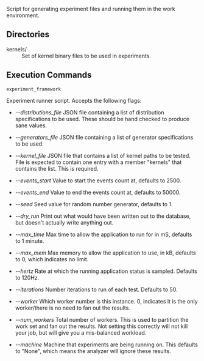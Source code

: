 Script for generating experiment files and running them in the work
environment.
## Directories
<dl>
<dt>kernels/</dt>
<dd>Set of kernel binary files to be used in experiments.</dd>
</dl>

## Execution Commands
`experiment_framework`

Experiment runner script. Accepts the following flags:

- *--distributions_file*
JSON file containing a list of distribution specifications to be used. These
should be hand checked to produce sane values.

- *--generators_file*
JSON file containing a list of generator specifications to be used.

- *--kernel_file*
JSON file that contains a list of kernel paths to be tested. File is expected to
contain one entry with a member "kernels" that contains the list. This is
required.

- *--events_start*
Value to start the events count at, defaults to 2500.

- *--events_end*
Value to end the events count at, defaults to 50000.

- *--seed*
Seed value for random number generator, defaults to 1.

- *--dry_run*
Print out what would have been written out to the database, but doesn't actually
write anything out.

- *--max_time*
Max time to allow the application to run for in mS, defaults to 1 minute.

- *--max_mem*
Max memory to allow the application to use, in kB, defaults to 0, which
indicates no limit.

- *--hertz*
Rate at which the running application status is sampled. Defaults to 120Hz.

- *--iterations*
Number iterations to run of each test. Defaults to 50.

- *--worker*
Which worker number is this instance. 0, indicates it is the only worker/there
is no need to fan out the results.

- *--num_workers*
Total number of workers. This is used to partition the work set and fan out the
results. Not setting this correctly will not kill your job, but will give you a
mis-balanced workload.

- *--machine*
Machine that experiments are being running on. This defaults to "None", which
means the analyzer will ignore these results.
